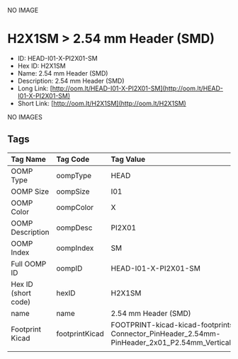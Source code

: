 


  
NO IMAGE  
# H2X1SM > 2.54 mm Header (SMD)

- ID: HEAD-I01-X-PI2X01-SM
- Hex ID: H2X1SM
- Name: 2.54 mm Header (SMD)
- Description: 2.54 mm Header (SMD)
- Long Link: [http://oom.lt/HEAD-I01-X-PI2X01-SM](http://oom.lt/HEAD-I01-X-PI2X01-SM)
- Short Link: [http://oom.lt/H2X1SM](http://oom.lt/H2X1SM)
  
NO IMAGES  
## Tags
  

|Tag Name|Tag Code|Tag Value|
| :--- | :--- | :--- |
|OOMP Type|oompType|HEAD|
|OOMP Size|oompSize|I01|
|OOMP Color|oompColor|X|
|OOMP Description|oompDesc|PI2X01|
|OOMP Index|oompIndex|SM|
|Full OOMP ID|oompID|HEAD-I01-X-PI2X01-SM|
|Hex ID (short code)|hexID|H2X1SM|
|name|name|2.54 mm Header (SMD)|
|Footprint Kicad|footprintKicad|FOOTPRINT-kicad-kicad-footprints-Connector_PinHeader_2.54mm-PinHeader_2x01_P2.54mm_Vertical_SMD|
||||
